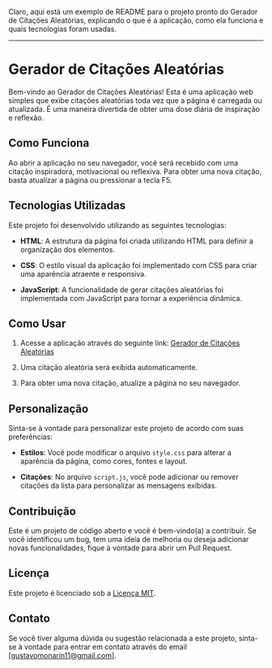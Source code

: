 Claro, aqui está um exemplo de README para o projeto pronto do Gerador de Citações Aleatórias, explicando o que é a aplicação, como ela funciona e quais tecnologias foram usadas.

---

# Gerador de Citações Aleatórias

Bem-vindo ao Gerador de Citações Aleatórias! Esta é uma aplicação web simples que exibe citações aleatórias toda vez que a página é carregada ou atualizada. É uma maneira divertida de obter uma dose diária de inspiração e reflexão.

## Como Funciona

Ao abrir a aplicação no seu navegador, você será recebido com uma citação inspiradora, motivacional ou reflexiva. Para obter uma nova citação, basta atualizar a página ou pressionar a tecla F5.

## Tecnologias Utilizadas

Este projeto foi desenvolvido utilizando as seguintes tecnologias:

- **HTML**: A estrutura da página foi criada utilizando HTML para definir a organização dos elementos.

- **CSS**: O estilo visual da aplicação foi implementado com CSS para criar uma aparência atraente e responsiva.

- **JavaScript**: A funcionalidade de gerar citações aleatórias foi implementada com JavaScript para tornar a experiência dinâmica.

## Como Usar

1. Acesse a aplicação através do seguinte link: [Gerador de Citações Aleatórias](https://citacoes-aleatorias.vercel.app/)

2. Uma citação aleatória será exibida automaticamente.

3. Para obter uma nova citação, atualize a página no seu navegador.

## Personalização

Sinta-se à vontade para personalizar este projeto de acordo com suas preferências:

- **Estilos**: Você pode modificar o arquivo `style.css` para alterar a aparência da página, como cores, fontes e layout.

- **Citações**: No arquivo `script.js`, você pode adicionar ou remover citações da lista para personalizar as mensagens exibidas.

## Contribuição

Este é um projeto de código aberto e você é bem-vindo(a) a contribuir. Se você identificou um bug, tem uma ideia de melhoria ou deseja adicionar novas funcionalidades, fique à vontade para abrir um Pull Request.

## Licença

Este projeto é licenciado sob a [Licença MIT](LICENSE).

## Contato

Se você tiver alguma dúvida ou sugestão relacionada a este projeto, sinta-se à vontade para entrar em contato através do email [gustavomonarin11@gmail.com].
